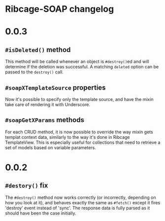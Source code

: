 # Ribcage-SOAP changelog

# 0.0.3

## `#isDeleted()` method

This method will be called whenever an object is `#destroy()`ed and will
determine if the deletion was successful. A matching `deleted` option can be
passed to the `destroy()` call.

## `#soapXTemplateSource` properties

Now it's possible to specify only the template source, and have the mixin take
care of rendering it with Underscore.

## `#soapGetXParams` methods

For each CRUD method, it is now possible to override the way mixin gets templat
context data, similarly to the way it's done in Ribcage TemplateView. This is
especially useful for collections that need to retrieve a set of models based
on variable parameters.

# 0.0.2

## `#destory()` fix

The `#destroy()` method now works correctly (or incorrectly, depending on how
you look at it), and behaves exactly the same as `#fetch()` except it fires
'destroy' event instead of 'sync'. The response data is fully parsed as it
should have been the case initially.
